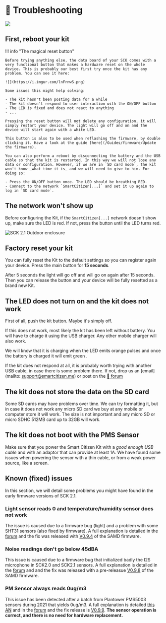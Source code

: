 :construction_worker: Troubleshooting
==========================

![](https://i.imgur.com/iI3Bu6F.jpg)

## First, reboot your kit

!!! info "The magical reset button"

    Before trying anything else, the data board of your SCK comes with a very functional button that makes a hardware reset on the whole device. This is probably our best first try once the kit has any problem. You can see it here:

    ![](https://i.imgur.com/lnFrnwS.png)

    Some issues this might help solving:

    - The kit hasn't been posting data for a while
    - The kit doesn't respond to user interaction with the ON/OFF button
    - The LED is fixed and does not react to anything
    - ...

    Pressing the reset button will not delete any configuration, it will simply restart your device. The light will go off and on and the device will start again with a white LED.

    This button is also to be used when reflashing the firmware, by double clicking it. Have a look at the guide [here](/Guides/firmware/Update the firmware).

    You can also perform a reboot by disconnecting the battery and the USB cable so that the kit is restarted. In this way we will not lose any data or configuration. However, if we are in `SD card mode`, the kit won't know _what time it is_ and we will need to give to him. For doing so:

    - Press the ON/OFF button once. The LED should be breathing RED.
    - Connect to the network `SmartCitizen[...]` and set it up again to log in `SD card mode`.

## The network won't show up

Before configuring the Kit, if the `SmartCitizen[...]` network doesn't show up, make sure the LED is red. If not, press the button until the LED turns red.

<img src="https://live.staticflickr.com/65535/48439505516_d210ce2c8a_h.jpg" alt="SCK 2.1 Outdoor enclosure">

## Factory reset your kit

You can fully reset the Kit to the default settings so you can register again your device. Press the main button for **15 seconds**.

After 5 seconds the light will go off and will go on again after 15 seconds. Then you can release the button and your device will be fully resetted as a brand new Kit.

## The LED does not turn on and the kit does not work

First of all, push the kit button. Maybe it's simply off.

If this does not work, most likely the kit has been left without battery. You will have to charge it using the USB charger. Any other mobile charger will also work.

We will know that it is charging when the LED emits <span class="led orange blink"></span> orange pulses and once the battery is charged it will emit green <span class = "led green blink"> </span>.

If the kit does not respond at all, it is probably worth trying with another USB cable, in case there is some problem there. If not, drop us an [email](mailto: support@smartcitizen.me) or post on the [:speech_balloon: forum](https://forum.smartcitizen.me)

## The kit does not store the data on the SD card

Some SD cards may have problems over time. We can try formatting it, but in case it does not work any micro SD card we buy at any mobile or computer store it will work. The size is not important and any micro SD or micro SDHC 512MB card up to 32GB will work.

## The kit does not boot with the PMS Sensor

Make sure that you power the Smart Citizen Kit with a _good enough USB cable_ and with an adaptor that can provide at least 1A. We have found some issues when powering the sensor with a thin cable, or from a weak power source, like a screen.

## Known (fixed) issues

In this section, we will detail some problems you might have found in the early firmware versions of SCK 2.1.

### Light sensor reads 0 and temperature/humidity sensor does not work

The issue is caused due to a firmware bug (light) and a problem with some SHT31 sensors (also fixed by firmware). A full explanation is detailed in the [forum](https://forum.smartcitizen.me/t/the-light-sensor-is-fixed/1172) and the fix was released with [V0.9.4](https://github.com/fablabbcn/smartcitizen-kit-21/releases/tag/0.9.4) of the SAMD firmware.

### Noise readings don't go below 45dBA

This issue is caused due to a firmware bug that initialized badly the I2S microphone in SCK2.0 and SCK2.1 sensors. A full explanation is detailed in the [forum](https://forum.smartcitizen.me/t/origin-of-the-noise-db-a-code/1391/12) and and the fix was released with a pre-releasue [V0.9.8](https://github.com/fablabbcn/smartcitizen-kit-21/releases/tag/0.9.8) of the SAMD firmware.

### PM Sensor always reads 0ug/m3

This issue has been detected after a batch from Plantower PMS5003 sensors during 2021 that yields 0ug/m3. A full explanation is detailed [this AN](/assets/notes/2022_01_PM_INTERVALS.html) and in the [forum](https://forum.smartcitizen.me/t/pm-sensor-always-reading-0-0/1649/21) and the fix release is [V0.9.9](https://github.com/fablabbcn/smartcitizen-kit-21/releases/tag/0.9.9). **The sensor operation is correct, and there is no need for hardware replacement.**
